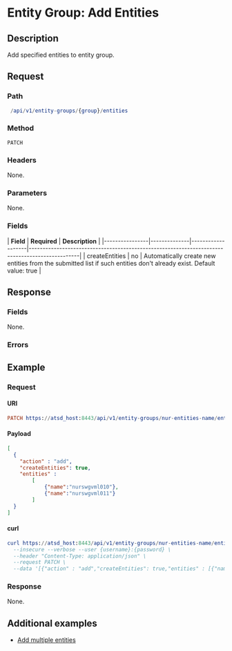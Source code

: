 # Entity Group: Add Entities

## Description

Add specified entities to entity group.

## Request

### Path

```elm
 /api/v1/entity-groups/{group}/entities
```

### Method

```
PATCH
```

### Headers

None.

### Parameters

None.

### Fields

| **Field**  | **Required** | **Description**                                                                                |
|----------------|--------------|-------------------|------------------------------------------------------------------------------------------------|
| createEntities | no       | Automatically create new entities from the submitted list if such entities don't already exist. Default value: true |

## Response

### Fields

None.

### Errors

## Example

### Request

#### URI

```elm
PATCH https://atsd_host:8443/api/v1/entity-groups/nur-entities-name/entities
```

#### Payload

```json
[
  {
    "action" : "add",
    "createEntities": true,
    "entities" : 
        [
            {"name":"nurswgvml010"},
            {"name":"nurswgvml011"}
        ]
  }
]
```

#### curl

```elm
curl https://atsd_host:8443/api/v1/entity-groups/nur-entities-name/entities \
  --insecure --verbose --user {username}:{password} \
  --header "Content-Type: application/json" \
  --request PATCH \
  --data '[{"action" : "add","createEntities": true,"entities" : [{"name":"nurswgvml010"},{"name":"nurswgvml011"}]}]'
  ```
  
### Response

None.

## Additional examples
* [Add multiple entities](./examples/add-multiple-entities.md)

